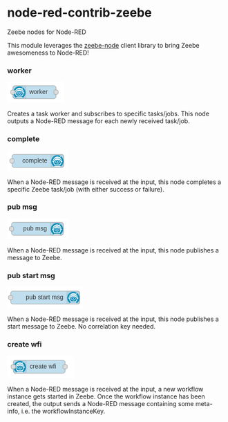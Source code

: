 # node-red-contrib-zeebe

Zeebe nodes for Node-RED

This module leverages the [zeebe-node](https://creditsenseau.github.io/zeebe-client-node-js/index.html) client library to bring Zeebe awesomeness to Node-RED!

### worker

![task-worker node](docs/worker.png)

Creates a task worker and subscribes to specific tasks/jobs. This node outputs a Node-RED message for each newly received task/job.

### complete

![complete-task node](docs/complete.png)

When a Node-RED message is received at the input, this node completes a specific Zeebe task/job (with either success or failure).

### pub msg

![publish-message node](docs/pub-msg.png)

When a Node-RED message is received at the input, this node publishes a message to Zeebe.

### pub start msg

![publish-start-message node](docs/pub-start-msg.png)

When a Node-RED message is received at the input, this node publishes a start message to Zeebe. No correlation key needed.

### create wfi

![workflow-instance node](docs/create-wfi.png)

When a Node-RED message is received at the input, a new workflow instance gets started in Zeebe. Once the workflow instance has been created, the output sends a Node-RED message containing some meta-info, i.e. the workflowInstanceKey.
